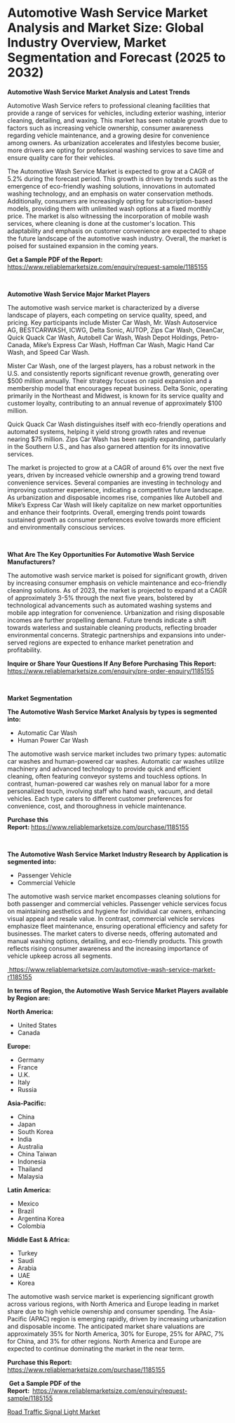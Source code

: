 <p><h1>Automotive Wash Service Market Analysis and Market Size: Global Industry Overview, Market Segmentation and Forecast (2025 to 2032)</h1></p><p><strong>Automotive Wash Service Market Analysis and Latest Trends</strong></p>
<p><p>Automotive Wash Service refers to professional cleaning facilities that provide a range of services for vehicles, including exterior washing, interior cleaning, detailing, and waxing. This market has seen notable growth due to factors such as increasing vehicle ownership, consumer awareness regarding vehicle maintenance, and a growing desire for convenience among owners. As urbanization accelerates and lifestyles become busier, more drivers are opting for professional washing services to save time and ensure quality care for their vehicles.</p><p>The Automotive Wash Service Market is expected to grow at a CAGR of 5.2% during the forecast period. This growth is driven by trends such as the emergence of eco-friendly washing solutions, innovations in automated washing technology, and an emphasis on water conservation methods. Additionally, consumers are increasingly opting for subscription-based models, providing them with unlimited wash options at a fixed monthly price. The market is also witnessing the incorporation of mobile wash services, where cleaning is done at the customer's location. This adaptability and emphasis on customer convenience are expected to shape the future landscape of the automotive wash industry. Overall, the market is poised for sustained expansion in the coming years.</p></p>
<p><strong>Get a Sample PDF of the Report:&nbsp;</strong> <a href="https://www.reliablemarketsize.com/enquiry/request-sample/1185155?utm_campaign=1991&utm_medium=2&utm_source=Github&utm_content=ia&utm_term=11012025&utm_id=automotive-wash-service">https://www.reliablemarketsize.com/enquiry/request-sample/1185155</a></p>
<p>&nbsp;</p>
<p><strong>Automotive Wash Service Major Market Players</strong></p>
<p><p>The automotive wash service market is characterized by a diverse landscape of players, each competing on service quality, speed, and pricing. Key participants include Mister Car Wash, Mr. Wash Autoservice AG, BESTCARWASH, ICWG, Delta Sonic, AUTOP, Zips Car Wash, CleanCar, Quick Quack Car Wash, Autobell Car Wash, Wash Depot Holdings, Petro-Canada, Mike’s Express Car Wash, Hoffman Car Wash, Magic Hand Car Wash, and Speed Car Wash.</p><p>Mister Car Wash, one of the largest players, has a robust network in the U.S. and consistently reports significant revenue growth, generating over $500 million annually. Their strategy focuses on rapid expansion and a membership model that encourages repeat business. Delta Sonic, operating primarily in the Northeast and Midwest, is known for its service quality and customer loyalty, contributing to an annual revenue of approximately $100 million.</p><p>Quick Quack Car Wash distinguishes itself with eco-friendly operations and automated systems, helping it yield strong growth rates and revenue nearing $75 million. Zips Car Wash has been rapidly expanding, particularly in the Southern U.S., and has also garnered attention for its innovative services.</p><p>The market is projected to grow at a CAGR of around 6% over the next five years, driven by increased vehicle ownership and a growing trend toward convenience services. Several companies are investing in technology and improving customer experience, indicating a competitive future landscape. As urbanization and disposable incomes rise, companies like Autobell and Mike’s Express Car Wash will likely capitalize on new market opportunities and enhance their footprints. Overall, emerging trends point towards sustained growth as consumer preferences evolve towards more efficient and environmentally conscious services.</p></p>
<p>&nbsp;</p>
<p><strong>What Are The Key Opportunities For Automotive Wash Service Manufacturers?</strong></p>
<p><p>The automotive wash service market is poised for significant growth, driven by increasing consumer emphasis on vehicle maintenance and eco-friendly cleaning solutions. As of 2023, the market is projected to expand at a CAGR of approximately 3-5% through the next five years, bolstered by technological advancements such as automated washing systems and mobile app integration for convenience. Urbanization and rising disposable incomes are further propelling demand. Future trends indicate a shift towards waterless and sustainable cleaning products, reflecting broader environmental concerns. Strategic partnerships and expansions into under-served regions are expected to enhance market penetration and profitability.</p></p>
<p><strong>Inquire or Share Your Questions If Any Before Purchasing This Report:</strong> <a href="https://www.reliablemarketsize.com/enquiry/pre-order-enquiry/1185155?utm_campaign=1991&utm_medium=2&utm_source=Github&utm_content=ia&utm_term=11012025&utm_id=automotive-wash-service">https://www.reliablemarketsize.com/enquiry/pre-order-enquiry/1185155</a></p>
<p>&nbsp;</p>
<p><strong>Market Segmentation</strong></p>
<p><strong>The Automotive Wash Service Market Analysis by types is segmented into:</strong></p>
<p><ul><li>Automatic Car Wash</li><li>Human Power Car Wash</li></ul></p>
<p><p>The automotive wash service market includes two primary types: automatic car washes and human-powered car washes. Automatic car washes utilize machinery and advanced technology to provide quick and efficient cleaning, often featuring conveyor systems and touchless options. In contrast, human-powered car washes rely on manual labor for a more personalized touch, involving staff who hand wash, vacuum, and detail vehicles. Each type caters to different customer preferences for convenience, cost, and thoroughness in vehicle maintenance.</p></p>
<p><strong>Purchase this Report:&nbsp;</strong><a href="https://www.reliablemarketsize.com/purchase/1185155?utm_campaign=1991&utm_medium=2&utm_source=Github&utm_content=ia&utm_term=11012025&utm_id=automotive-wash-service">https://www.reliablemarketsize.com/purchase/1185155</a></p>
<p>&nbsp;</p>
<p><strong>The Automotive Wash Service Market Industry Research by Application is segmented into:</strong></p>
<p><ul><li>Passenger Vehicle</li><li>Commercial Vehicle</li></ul></p>
<p><p>The automotive wash service market encompasses cleaning solutions for both passenger and commercial vehicles. Passenger vehicle services focus on maintaining aesthetics and hygiene for individual car owners, enhancing visual appeal and resale value. In contrast, commercial vehicle services emphasize fleet maintenance, ensuring operational efficiency and safety for businesses. The market caters to diverse needs, offering automated and manual washing options, detailing, and eco-friendly products. This growth reflects rising consumer awareness and the increasing importance of vehicle upkeep across all segments.</p></p>
<p><a href="https://www.reliablemarketsize.com/automotive-wash-service-market-r1185155?utm_campaign=1991&utm_medium=2&utm_source=Github&utm_content=ia&utm_term=11012025&utm_id=automotive-wash-service">&nbsp;https://www.reliablemarketsize.com/automotive-wash-service-market-r1185155</a></p>
<p><strong>In terms of Region, the Automotive Wash Service Market Players available by Region are:</strong></p>
<p>
    <p> <strong> North America: </strong>
        <ul>
            <li>United States</li>
            <li>Canada</li>
        </ul>
        </p> 
    <p> <strong> Europe: </strong>
        <ul>
            <li>Germany</li>
            <li>France</li>
            <li>U.K.</li>
            <li>Italy</li>
            <li>Russia</li>
        </ul>
        </p> 
    <p> <strong> Asia-Pacific: </strong>
        <ul>
            <li>China</li>
            <li>Japan</li>
            <li>South Korea</li>
            <li>India</li>
            <li>Australia</li>
            <li>China Taiwan</li>
            <li>Indonesia</li>
            <li>Thailand</li>
            <li>Malaysia</li>
        </ul>
        </p> 
    <p> <strong> Latin America: </strong>
        <ul>
            <li>Mexico</li>
            <li>Brazil</li>
            <li>Argentina Korea</li>
            <li>Colombia</li>
        </ul>
        </p> 
    <p> <strong> Middle East & Africa: </strong>
        <ul>
            <li>Turkey</li>
            <li>Saudi</li>
            <li>Arabia</li>
            <li>UAE</li>
            <li>Korea</li>
        </ul>
    </p>
    </p>
<p><p>The automotive wash service market is experiencing significant growth across various regions, with North America and Europe leading in market share due to high vehicle ownership and consumer spending. The Asia-Pacific (APAC) region is emerging rapidly, driven by increasing urbanization and disposable income. The anticipated market share valuations are approximately 35% for North America, 30% for Europe, 25% for APAC, 7% for China, and 3% for other regions. North America and Europe are expected to continue dominating the market in the near term.</p></p>
<p><strong>Purchase this Report: </strong><a href="https://www.reliablemarketsize.com/purchase/1185155?utm_campaign=1991&utm_medium=2&utm_source=Github&utm_content=ia&utm_term=11012025&utm_id=automotive-wash-service">https://www.reliablemarketsize.com/purchase/1185155</a></p>
<p>&nbsp;<strong>Get a Sample PDF of the Report:&nbsp;&nbsp;</strong><a href="https://www.reliablemarketsize.com/enquiry/request-sample/1185155?utm_campaign=1991&utm_medium=2&utm_source=Github&utm_content=ia&utm_term=11012025&utm_id=automotive-wash-service">https://www.reliablemarketsize.com/enquiry/request-sample/1185155</a></p>
<p><strong></strong></p>
<p><p><a href="https://github.com/YashRP12/Market-Research-Report-List-6/blob/main/road-traffic-signal-light-market.md?utm_campaign=1991&utm_medium=2&utm_source=Github&utm_content=ia&utm_term=11012025&utm_id=automotive-wash-service">Road Traffic Signal Light Market</a></p></p>